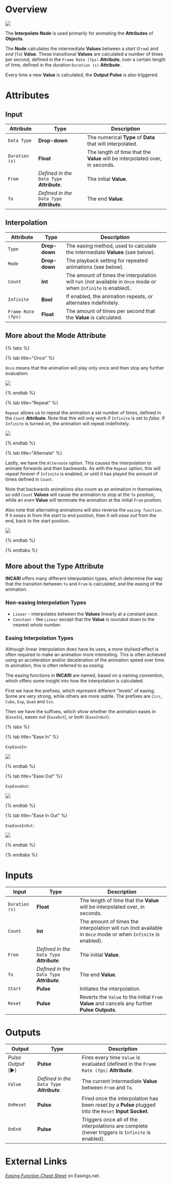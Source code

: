 # Overview

![](../../../.gitbook/assets/node-interpolate.png)

The **Interpolate Node** is used primarily for animating the **Attributes** of **Objects**.

The **Node** calculates the intermediate **Values** between a *start* (`From`) and *end* (`To`) **Value**. These transitional **Values** are calculated a number of times per second, defined in the `Frame Rate (fps)` **Attribute**, over a certain length of time, defined in the duration `Duration (s)` **Attribute**.

Every time a new **Value** is calculated, the **Output Pulse** is also triggered.

# Attributes

## Input

|Attribute|Type|Description|
|---|---|---|
|`Data Type`|**Drop-down**|The numerical **Type** of **Data** that will interpolated.|
|`Duration (s)`|**Float**|The length of time that the **Value** will be interpolated over, in seconds.|
|`From`|*Defined in the* `Data Type` ***Attribute**.*|The initial **Value**.|
|`To`|*Defined in the* `Data Type` ***Attribute**.*|The end **Value**.|

## Interpolation

|Attribute|Type|Description|
|---|---|---|
|`Type`|**Drop-down**|The easing method, used to calculate the intermediate **Values** (see below).|
|`Mode`|**Drop-down**|The playback setting for repeated animations (see below).|
|`Count`|**Int**|The amount of times the interpolation will run (not available in `Once` mode or when `Infinite` is enabled).|
|`Infinite`|**Bool**|If enabled, the animation repeats, or alternates indefinitely.|
|`Frame Rate (fps)`|**Float**|The amount of times per second that the **Value** is calculated.|

## More about the Mode Attribute

{% tabs %}

{% tab title="Once" %}

`Once` means that the animation will play only once and then stop any further evaluation:

![](../../../.gitbook/assets/interpolation-mode-once.gif)

{% endtab %}

{% tab title="Repeat" %}

`Repeat` allows us to repeat the animation a set number of times, defined in the `Count` **Attribute**. Note that this will only work if `Infinite` is set to *false*. If `Infinite` is turned on, the animation will repeat indefinitely.

![](../../../.gitbook/assets/interpolation-mode-repeat.gif)

{% endtab %}

{% tab title="Alternate" %}

Lastly, we have the `Alternate` option. This causes the interpolation to animate forwards and then backwards. As with the `Repeat` option, this will repeat forever if `Infinite` is enabled, or until it has played the amount of times defined in `Count`.

Note that backwards animations also count as an animation in themselves, so odd `Count` **Values** will cause the animation to stop at the `To` position, while an *even* **Value** will terminate the animation at the initial `From` position.

Also note that alternating animations will also reverse the `easing function`. If it *eases in* from the start to end position, then it will *ease out* from the end, back to the start position.

![](../../../.gitbook/assets/interpolation-mode-alternate.gif)

{% endtab %}

{% endtabs %}

## More about the Type Attribute

**INCARI** offers many different interpolation types, which determine the way that the transition between `To` and `From` is calculated, and the easing of the animation.

### Non-easing Interpolation Types

- `Linear` - interpolates between the **Values** linearly at a constant pace.
- `Constant` - like `Linear` except that the **Value** is *rounded down* to the nearest *whole* number.

### Easing Interpolation Types

Although linear interpolation does have its uses, a more stylised effect is often required to make an animation more interesting. This is often achieved using an acceleration and/or deceleration  of the animation speed over time. In animation, this is often referred to as *easing*.

The easing functions in **INCARI** are named, based on a naming convention, which offers some insight into how the interpolation is calculated.

First we have the prefixes, which represent different "levels" of easing. Some are very strong, while others are more subtle. The prefixes are `Circ`, `Cube`, `Exp`, `Quad` and `Sin`.

Then we have the suffixes, which show whether the animation eases in (`EaseIn`), eases out (`EaseOut`), or both (`EaseInOut`).

{% tabs %}

{% tab title="Ease In" %}

`ExpEaseIn`:

![](../../../.gitbook/assets/interpolation-type-expeasein.gif)

{% endtab %}

{% tab title="Ease Out" %}

`ExpEaseOut`:

![](../../../.gitbook/assets/interpolation-type-expeaseout.gif)

{% endtab %}

{% tab title="Ease In Out" %}

`ExpEaseInOut`:

![](../../../.gitbook/assets/interpolation-type-expeaseinout.gif)

{% endtab %}

{% endtabs %}

# Inputs

|Input|Type|Description|
|---|---|---|
|`Duration (s)`|**Float**|The length of time that the **Value** will be interpolated over, in seconds.|
|`Count`|**Int**|The amount of times the interpolation will run (not available in `Once` mode or when `Infinite` is enabled).|
|`From`|*Defined in the* `Data Type` ***Attribute**.*|The initial **Value**.|
|`To`|*Defined in the* `Data Type` ***Attribute**.*|The end **Value**.|
|`Start`|**Pulse**|Initiates the interpolation.|
|`Reset`|**Pulse**|Reverts the `Value` to the initial `From` **Value** and cancels any further **Pulse Outputs**.|

# Outputs

|Output|Type|Description|
|---|---|---|
|*Pulse Output* (►)|**Pulse**|Fires every time `Value` is evaluated (defined in the `Frame Rate (fps)` **Attribute**.|
|`Value`|*Defined in the* `Data Type` ***Attribute**.*|The current intermediate **Value** between `From` and `To`.|
|`OnReset`|**Pulse**|Fired once the interpolation has been reset by a **Pulse** plugged into the `Reset` **Input Socket**.|
|`OnEnd`|**Pulse**|Triggers once all of the interpolations are complete (never triggers is `Infinite` is enabled).|

# External Links

[*Easing Function Cheat Sheet*](https://easings.net/en#) on Easings.net.